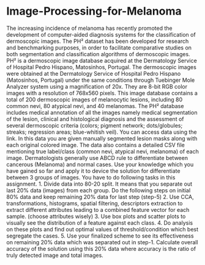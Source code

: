 # Image-Processing-for-Melanoma
The increasing incidence of melanoma has recently promoted the development of computer-aided diagnosis systems for the classification of dermoscopic images. The PH² dataset has been developed for research and benchmarking purposes, in order to facilitate comparative studies on both segmentation and classification algorithms of dermoscopic images. PH² is a dermoscopic image database acquired at the Dermatology Service of Hospital Pedro Hispano, Matosinhos, Portugal. The dermoscopic images were obtained at the Dermatology Service of Hospital Pedro Hispano (Matosinhos, Portugal) under the same conditions through Tuebinger Mole Analyzer system using a magnification of 20x. They are 8-bit RGB color images with a resolution of 768x560 pixels. This image database contains a total of 200 dermoscopic images of melanocytic lesions, including 80 common nevi, 80 atypical nevi, and 40 melanomas. The PH² database includes medical annotation of all the images namely medical segmentation of the lesion, clinical and histological diagnosis and the assessment of several dermoscopic criteria (colors; pigment network; dots/globules; streaks; regression areas; blue-whitish veil). You can access data using the link. In this data you are given manually segmented lesion masks along with each original colored image. The data also contains a detailed CSV file mentioning true label/class (common nevi, atypical nevi, melanoma) of each image.
Dermatologists generally use ABCD rule to differentiate between cancerous (Melanoma) and normal cases. Use your knowledge which you have gained so far and apply it to device the solution for differentiate between 3 groups of images.
You have to do following tasks in this assignment.
1.
Divide data into 80-20 split. It means that you separate out last 20% data (images) from each group. Do the following steps on initial 80% data and keep remaining 20% data for last step (step-5)
2.
Use CCA, transformations, histograms, spatial filtering, descriptors extraction to extract different attributes leading to a combined feature vector for each sample. (choose attributes wisely)
3.
Use box plots and scatter plots to visually see the distribution of a feature against each class.
4.
Do analysis on these plots and find out optimal values of threshold/condition which best segregate the cases.
5.
Use your finalized scheme to see its effectiveness on remaining 20% data which was separated out in step-1. Calculate overall accuracy of the solution using this 20% data where accuracy is the ratio of truly detected image and total images.


